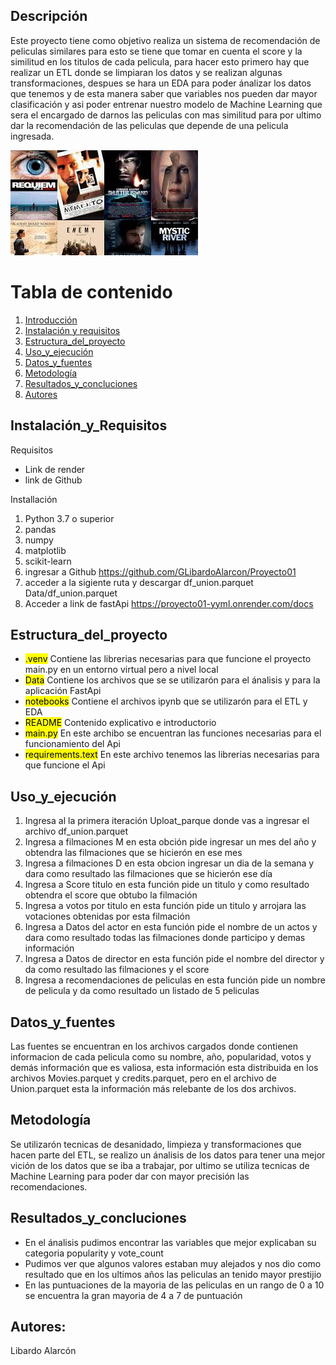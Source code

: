 ## Descripción
Este proyecto tiene como objetivo realiza un sistema de recomendación de peliculas similares para esto se tiene que tomar en cuenta el score y la similitud en los titulos de cada pelicula, para hacer esto primero hay que realizar un ETL donde se limpiaran los datos y se realizan algunas transformaciones, despues se hara un EDA para poder ánalizar los datos que tenemos y de esta manera saber que variables nos pueden dar mayor clasificación y asi poder entrenar nuestro modelo de Machine Learning que sera el encargado de darnos las peliculas con mas similitud para por ultimo dar la recomendación de las peliculas que depende de una pelicula ingresada.

![Recomendación](Imagenes/recomendacion.jfif)

# Tabla de contenido 
1. [Introducción](#Descripción)
2. [Instalación y requisitos](#Instalación_y_Requisitos)
3. [Estructura_del_proyecto](#Estructura_del_proyecto)
4. [Uso_y_ejecución](#Uso_y_ejecución)
5. [Datos_y_fuentes](#Datos_y_fuentes)
6. [Metodología](#Metodología)
7. [Resultados_y_concluciones](#Resultados_y_concluciones)
8. [Autores](#Autores)

## Instalación_y_Requisitos
Requisitos 
- Link de render
- link de Github

Installación
1. Python 3.7 o superior
2. pandas
3. numpy
4. matplotlib
5. scikit-learn
6. ingresar a Github https://github.com/GLibardoAlarcon/Proyecto01
7. acceder a la sigiente ruta y descargar df_union.parquet Data/df_union.parquet
3. Acceder a link de fastApi https://proyecto01-yyml.onrender.com/docs

## Estructura_del_proyecto
- <mark>.venv</mark> Contiene las librerias necesarias para que funcione el proyecto main.py en un entorno virtual pero a nivel local
- <mark>Data</mark> Contiene los archivos que se se utilizarón para el ánalisis y para la aplicación FastApi
- <mark>notebooks</mark> Contiene el archivos ipynb que se utilizarón para el ETL y EDA 
- <mark>README</mark> Contenido explicativo e introductorio
- <mark>main.py</mark> En este archibo se encuentran las funciones necesarias para el funcionamiento del Api
- <mark>requirements.text</mark> En este archivo tenemos las librerias necesarias para que funcione el Api

## Uso_y_ejecución
1. Ingresa al la primera iteración Uploat_parque donde vas a ingresar el archivo df_union.parquet
2. Ingresa a filmaciones M en esta obción pide ingresar un mes del año y obtendra las filmaciones que se hicierón en ese mes
3. Ingresa a filmaciones D en esta obcion ingresar un dia de la semana y dara como resultado las filmaciones que se hicierón ese día
4. Ingresa a Score titulo en esta función pide un titulo y como resultado obtendra el score que obtubo la filmación
5. Ingresa a votos por titulo en esta función pide un titulo y arrojara las votaciones obtenidas por esta filmación
6. Ingresa a Datos del actor en esta función pide el nombre de un actos y dara como resultado todas las filmaciones donde participo y demas información
7. Ingresa a Datos de director en esta función pide el nombre del director y da como resultado las filmaciones y el score
8. Ingresa a recomendaciones de peliculas en esta función pide un nombre de pelicula y da como resultado un listado de 5 peliculas

## Datos_y_fuentes
Las fuentes se encuentran en los archivos cargados donde contienen informacion de cada pelicula como su nombre, año, popularidad, votos y demás información que es valiosa, esta información esta distribuida en los archivos Movies.parquet y credits.parquet, pero en el archivo de Union.parquet esta la información más relebante de los dos archivos.

## Metodología 
Se utilizarón tecnicas de desanidado, limpieza y transformaciones que hacen parte del ETL, se realizo un ánalisis de los datos para tener una mejor vición de los datos que se iba a trabajar, por ultimo se utiliza tecnicas de Machine Learning para poder dar con mayor precisión las recomendaciones.

## Resultados_y_concluciones
- En el ánalisis pudimos encontrar las variables que mejor explicaban su categoria popularity y vote_count
- Pudimos ver que algunos valores estaban muy alejados y nos dio como resultado que en los ultimos años las peliculas an tenido mayor prestijio
- En las puntuaciones de la mayoria de las peliculas en un rango de 0 a 10 se encuentra la gran mayoria de 4 a 7 de puntuación

## Autores:
Libardo Alarcón



